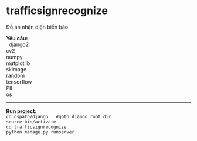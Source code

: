 # trafficsignrecognize
Đồ án nhận diện biển báo


<b>Yêu cầu:</b><br>
    &nbsp;&nbsp;django2<br>
    cv2<br> 
    numpy<br> 
    matplotlib<br> 
    skimage<br>
    random<br>
    tensorflow<br>
    PIL<br>
    os<br>
<hr>
<b>Run project:</b><br>
<code>cd ospath/django   #goto django root dir</code> <br>
<code>source bin/activate</code><br>
<code>cd trafficsignrecognize </code><br>
<code>python manage.py runserver</code><br>

  
